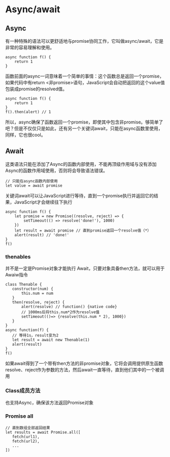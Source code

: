 # Async/await

## Async

有一种特殊的语法可以更舒适地与promise协同工作，它叫做async/await，它是非常的容易理解和使用。

	async function f() {
	    return 1
	}

函数前面的async一词意味着一个简单的事情：这个函数总是返回一个promise，如果代码中有return <非promise>语句，JavaScript会自动把返回的这个value值包装成promise的resolved值。

	async function f() {
	    return 1
	}
	f().then(alert) // 1

所以，async确保了函数返回一个promise，即使其中包含非promise。够简单了吧？但是不仅仅只是如此，还有另一个关键词await，只能在async函数里使用，同样，它也很cool。


## Await

这类语法只能在添加了Async的函数内部使用，不能再顶级作用域与没有添加Async的函数作用域使用，否则将会导致语法错误。

	// 只能在async函数内部使用
	let value = await promise

关键词await可以让JavaScript进行等待，直到一个promise执行并返回它的结果，JavaScript才会继续往下执行

	async function f() {
	    let promise = new Promise((resolve, reject) => {
	        setTimeout(() => resolve('done!'), 1000)
	    })
	    let result = await promise // 直到promise返回一个resolve值（*）
	    alert(result) // 'done!' 
	}
	f()


### thenables

并不是一定是Promise对象才能执行 Await，只要对象具备then方法，就可以用于Awaiw指令

	class Thenable {
	   constructor(num) {
	       this.num = num
	   }
	   then(resolve, reject) {
	       alert(resolve) // function() {native code}
	       // 1000ms后将this.num*2作为resolve值
	       setTimeout(()=> {resolve(this.num * 2), 1000})
	   }
	}
	async function(f) {
	   // 等待1s，result变为2
	   let result = await new Thenable(1)
	   alert(result)
	}
	f()

如果await得到了一个带有then方法的非promise对象，它将会调用提供原生函数resolve、reject作为参数的方法，然后await一直等待，直到他们其中的一个被调用

### Class成员方法

也支持Async，确保该方法返回Promise对象

### Promise all

	// 直到数组全部返回结果
	let results = await Promise.all([
	   fetch(url1),
	   fetch(url2),
	   ...
	])

